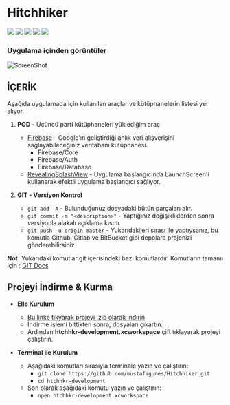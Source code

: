 # Hitchhiker

![](https://img.shields.io/teamcity/codebetter/bt428.svg)
![](https://img.shields.io/badge/swift-3.0-red.svg)
![](https://img.shields.io/badge/xcode-8.3-blue.svg)
![](https://img.shields.io/badge/platform-iOS-lightgrey.svg)
![](https://img.shields.io/badge/license-Apache%202.0-yellow.svg)

### Uygulama içinden görüntüler
![ScreenShot](https://raw.github.com/mustafagunes/Hitchhiker/master/README%20Docs/otostop.gif)

İÇERİK
------
Aşağıda uygulamada için kullanılan araçlar ve kütüphanelerin listesi yer alıyor.

1. **POD** - Üçüncü parti kütüphaneleri yüklediğim araç
    - [Firebase](https://github.com/firebase/firebase-ios-sdk) - Google'ın geliştirdiği anlık veri alışverişini sağlayabileceğiniz veritabanı kütüphanesi.
      * Firebase/Core
      * Firebase/Auth
      * Firebase/Database
    - [RevealingSplashView](https://github.com/PiXeL16/RevealingSplashView) - Uygulama başlangıcında LaunchScreen'i kullanarak efektli uygulama başlangıcı sağlıyor.
    
2. **GIT - Versiyon Kontrol**
    - ```git add -A``` - Bulunduğunuz dosyadaki bütün parçaları alır.
    - ```git commit -m "<description>"``` - Yaptığınız değişikliklerden sonra versiyonla alakalı açıklama kısmı.
    - ```git push -u origin master``` - Yukarıdakileri sırası ile yaptıysanız, bu komutla Github, Gitlab ve BitBucket gibi depolara projenizi gönderebilirsiniz

**Not:** Yukarıdaki komutlar git içerisindeki bazı komutlardır. Komutların tamamı için : [GIT Docs](https://git-scm.com/docs)

Projeyi İndirme & Kurma
-----------------------

* **Elle Kurulum**
    - [Bu linke tıkyarak projeyi .zip olarak indirin](https://github.com/mustafagunes/Hitchhiker/archive/master.zip)
    - İndirme işlemi bittikten sonra, dosyaları çıkartın.
    - Ardından **htchhkr-development.xcworkspace** çift tıklayarak projeyi çalıştırın.

* **Terminal ile Kurulum**
    - Aşağıdaki komutları sırasıyla terminale yazın ve çalıştırın:
        * ```git clone https://github.com/mustafagunes/Hitchhiker.git```
        * ```cd htchhkr-development```
    - Son olarak aşağıdaki komutu yazın ve çalıştırın:
        * ```open htchhkr-development.xcworkspace```
